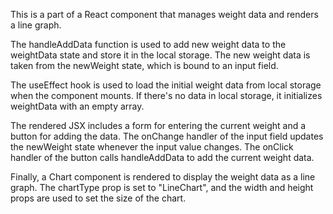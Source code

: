 This is a part of a React component that manages weight data and renders a line graph.

The handleAddData function is used to add new weight data to the weightData state and store it in the local storage. The new weight data is taken from the newWeight state, which is bound to an input field.

The useEffect hook is used to load the initial weight data from local storage when the component mounts. If there's no data in local storage, it initializes weightData with an empty array.

The rendered JSX includes a form for entering the current weight and a button for adding the data. The onChange handler of the input field updates the newWeight state whenever the input value changes. The onClick handler of the button calls handleAddData to add the current weight data.

Finally, a Chart component is rendered to display the weight data as a line graph. The chartType prop is set to "LineChart", and the width and height props are used to set the size of the chart.
